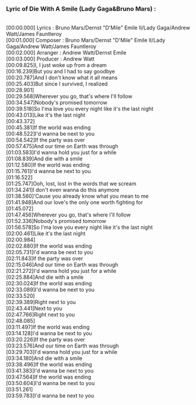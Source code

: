 <h3>Lyric of Die With A Smile (Lady Gaga&Bruno Mars) :</h3><p><br>[00:00.000] Lyrics : Bruno Mars/Dernst "D'Mile" Emile II/Lady Gaga/Andrew Watt/James Fauntleroy
<br>[00:01.000] Composer : Bruno Mars/Dernst "D'Mile" Emile II/Lady Gaga/Andrew Watt/James Fauntleroy
<br>[00:02.000] Arranger : Andrew Watt/Dernst Emile
<br>[00:03.000] Producer : Andrew Watt
<br>[00:09.825]I, I just woke up from a dream
<br>[00:16.239]But you and I had to say goodbye
<br>[00:20.787]And I don't know what it all means
<br>[00:25.403]But since I survived, I realized
<br>[00:28.901]
<br>[00:29.568]Wherever you go, that's where I'll follow
<br>[00:34.547]Nobody's promised tomorrow
<br>[00:39.518]So I'ma love you every night like it's the last night
<br>[00:43.013]Like it's the last night
<br>[00:43.372]
<br>[00:45.381]If the world was ending
<br>[00:48.522]I'd wanna be next to you
<br>[00:54.542]If the party was over
<br>[00:57.475]And our time on Earth was through
<br>[01:03.583]I'd wanna hold you just for a while
<br>[01:08.839]And die with a smile
<br>[01:12.580]If the world was ending
<br>[01:15.761]I'd wanna be next to you
<br>[01:16.522]
<br>[01:25.747]Ooh, lost, lost in the words that we scream
<br>[01:34.241]I don't even wanna do this anymore
<br>[01:38.560]'Cause you already know what you mean to me
<br>[01:41.948]And our love's the only one worth fighting for
<br>[01:45.072]
<br>[01:47.456]Wherever you go, that's where I'll follow
<br>[01:52.336]Nobody's promised tomorrow
<br>[01:56.578]So I'ma love you every night like it's the last night
<br>[02:00.461]Like it's the last night
<br>[02:00.984]
<br>[02:02.880]If the world was ending
<br>[02:05.731]I'd wanna be next to you
<br>[02:11.843]If the party was over
<br>[02:15.046]And our time on Earth was through
<br>[02:21.272]I'd wanna hold you just for a while
<br>[02:25.884]And die with a smile
<br>[02:30.024]If the world was ending
<br>[02:33.089]I'd wanna be next to you
<br>[02:33.520]
<br>[02:39.389]Right next to you
<br>[02:43.441]Next to you
<br>[02:47.766]Right next to you
<br>[02:48.085]
<br>[03:11.497]If the world was ending
<br>[03:14.128]I'd wanna be next to you
<br>[03:20.226]If the party was over
<br>[03:23.576]And our time on Earth was through
<br>[03:29.703]I'd wanna hold you just for a while
<br>[03:34.180]And die with a smile
<br>[03:38.496]If the world was ending
<br>[03:41.383]I'd wanna be next to you
<br>[03:47.564]If the world was ending
<br>[03:50.604]I'd wanna be next to you
<br>[03:51.261]
<br>[03:59.783]I'd wanna be next to you
</p>